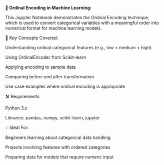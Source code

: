 **🔢 Ordinal Encoding in Machine Learning:**

This Jupyter Notebook demonstrates the Ordinal Encoding technique, which is used to convert categorical variables with a meaningful order into numerical format for machine learning models.

📌 Key Concepts Covered:

Understanding ordinal categorical features (e.g., low < medium < high)

Using OrdinalEncoder from Scikit-learn

Applying encoding to sample data

Comparing before and after transformation

Use case examples where ordinal encoding is appropriate

🛠 Requirements:

Python 3.x

Libraries: pandas, numpy, scikit-learn, jupyter

💡 Ideal For:

Beginners learning about categorical data handling

Projects involving features with ordered categories

Preparing data for models that require numeric input
